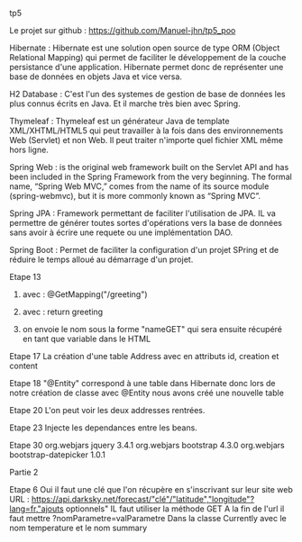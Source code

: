 tp5

Le projet sur github : https://github.com/Manuel-jhn/tp5_poo

Hibernate : Hibernate est une solution open source de type ORM (Object Relational Mapping) qui permet de faciliter le développement de la couche persistance d'une application. 
Hibernate permet donc de représenter une base de données en objets Java et vice versa.

H2 Database : C'est l'un des systemes de gestion de base de données les plus connus écrits en Java.
Et il marche très bien avec Spring.

Thymeleaf : Thymeleaf est un générateur Java de template XML/XHTML/HTML5 qui peut travailler à la fois
dans des environnements Web (Servlet) et non Web. Il peut traiter n'importe quel fichier XML
même hors ligne.

Spring Web : is the original web framework built on the Servlet API and has been included in the Spring Framework from the very beginning. 
The formal name, “Spring Web MVC,” comes from the name of its source module (spring-webmvc), but it is more commonly known as “Spring MVC”.

Spring JPA : Framework permettant de faciliter l'utilisation de JPA. IL va permettre de générer toutes sortes d'opérations
vers la base de données sans avoir à écrire une requete ou une implémentation DAO.

Spring Boot : Permet de faciliter la configuration d'un projet SPring et de réduire le temps alloué au démarrage d'un projet.


Etape 13
1. avec : @GetMapping("/greeting")

2. avec : return greeting

3. on envoie le nom sous la forme "nameGET" qui sera ensuite récupéré en tant que variable dans le HTML 

Etape 17
La création d'une table Address avec en attributs id, creation et content 

Etape 18
"@Entity" correspond à une table dans Hibernate donc lors de notre création de classe avec @Entity nous avons créé une nouvelle table

Etape 20
L'on peut voir les deux addresses rentrées.

Etape 23
Injecte les dependances entre les beans.

Etape 30
<dependency>
	<groupId>org.webjars</groupId>
	<artifactId>jquery</artifactId>
	<version>3.4.1</version>
</dependency>
<dependency>
	<groupId>org.webjars</groupId>
	<artifactId>bootstrap</artifactId>
	<version>4.3.0</version>
</dependency>
<dependency>
	<groupId>org.webjars</groupId>
	<artifactId>bootstrap-datepicker</artifactId>
	<version>1.0.1</version>
</dependency>

Partie 2

Etape 6 
Oui il faut une clé que l'on récupère en s'inscrivant sur leur site web
URL : https://api.darksky.net/forecast/"clé"/"latitude","longitude"?lang=fr,"ajouts optionnels"
IL faut utiliser la méthode GET
A la fin de l'url il faut mettre ?nomParametre=valParametre
Dans la classe Currently avec le nom temperature et le nom summary